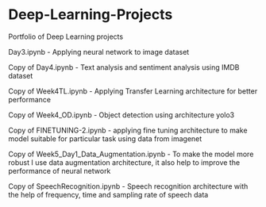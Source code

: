 # Deep-Learning-Projects
Portfolio of Deep Learning projects

Day3.ipynb -
Applying neural network to image dataset

Copy of Day4.ipynb -
Text analysis and sentiment analysis using IMDB dataset

Copy of Week4TL.ipynb -
Applying Transfer Learning architecture for better performance

Copy of Week4_OD.ipynb -
Object detection using architecture yolo3

Copy of FINETUNING-2.ipynb -
applying fine tuning architecture to make model suitable for particular task using data from imagenet 

Copy of Week5_Day1_Data_Augmentation.ipynb -
To make the model more robust I use data augmentation architecture, it also help to improve the performance of neural network

Copy of SpeechRecognition.ipynb -
Speech recognition architecture with the help of frequency, time and sampling rate of speech data


